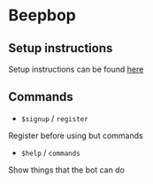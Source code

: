 # Beepbop

## Setup instructions

Setup instructions can be found [here](docs/setup.md)

## Commands

- `$signup` / `register`

Register before using but commands

- `$help` / `commands`

Show things that the bot can do
